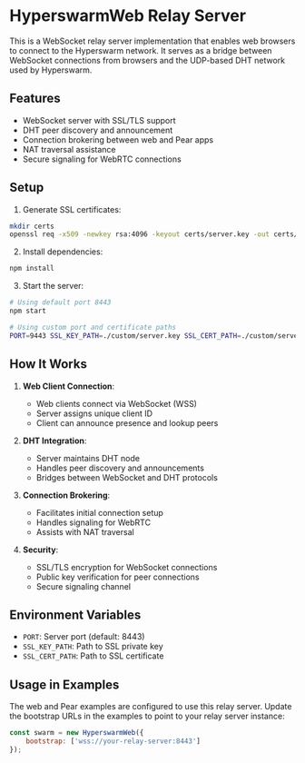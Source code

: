 # HyperswarmWeb Relay Server

This is a WebSocket relay server implementation that enables web browsers to connect to the Hyperswarm network. It serves as a bridge between WebSocket connections from browsers and the UDP-based DHT network used by Hyperswarm.

## Features

- WebSocket server with SSL/TLS support
- DHT peer discovery and announcement
- Connection brokering between web and Pear apps
- NAT traversal assistance
- Secure signaling for WebRTC connections

## Setup

1. Generate SSL certificates:
```bash
mkdir certs
openssl req -x509 -newkey rsa:4096 -keyout certs/server.key -out certs/server.crt -days 365 -nodes
```

2. Install dependencies:
```bash
npm install
```

3. Start the server:
```bash
# Using default port 8443
npm start

# Using custom port and certificate paths
PORT=9443 SSL_KEY_PATH=./custom/server.key SSL_CERT_PATH=./custom/server.crt npm start
```

## How It Works

1. **Web Client Connection**:
   - Web clients connect via WebSocket (WSS)
   - Server assigns unique client ID
   - Client can announce presence and lookup peers

2. **DHT Integration**:
   - Server maintains DHT node
   - Handles peer discovery and announcements
   - Bridges between WebSocket and DHT protocols

3. **Connection Brokering**:
   - Facilitates initial connection setup
   - Handles signaling for WebRTC
   - Assists with NAT traversal

4. **Security**:
   - SSL/TLS encryption for WebSocket connections
   - Public key verification for peer connections
   - Secure signaling channel

## Environment Variables

- `PORT`: Server port (default: 8443)
- `SSL_KEY_PATH`: Path to SSL private key
- `SSL_CERT_PATH`: Path to SSL certificate

## Usage in Examples

The web and Pear examples are configured to use this relay server. Update the bootstrap URLs in the examples to point to your relay server instance:

```javascript
const swarm = new HyperswarmWeb({
    bootstrap: ['wss://your-relay-server:8443']
});
```
